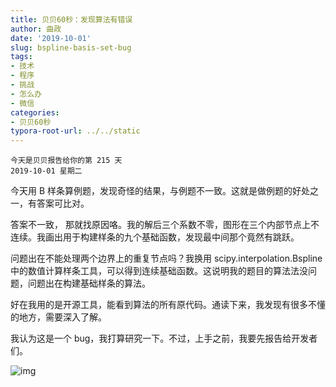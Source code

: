 ```yaml
---
title: 贝贝60秒：发现算法有错误
author: 曲政
date: '2019-10-01'
slug: bspline-basis-set-bug
tags:
- 技术
- 程序
- 挑战
- 怎么办
- 微信
categories:
- 贝贝60秒
typora-root-url: ../../static
---
```


```
今天是贝贝报告给你的第 215 天
2019-10-01 星期二
```

今天用 B 样条算例题，发现奇怪的结果，与例题不一致。这就是做例题的好处之一，有答案可比对。

答案不一致， 那就找原因咯。我的解后三个系数不零，图形在三个内部节点上不连续。我画出用于构建样条的九个基础函数，发现最中间那个竟然有跳跃。

问题出在不能处理两个边界上的重复节点吗？我换用 scipy.interpolation.Bspline 中的数值计算样条工具，可以得到连续基础函数。这说明我的题目的算法法没问题，问题出在构建基础样条的算法。

好在我用的是开源工具，能看到算法的所有原代码。通读下来，我发现有很多不懂的地方，需要深入了解。

我认为这是一个 bug，我打算研究一下。不过，上手之前，我要先报告给开发者们。

![img](/images/2019-10-01-%E8%B4%9D%E8%B4%9D60%E7%A7%92%EF%BC%9A%E5%8F%91%E7%8E%B0%E7%AE%97%E6%B3%95%E6%9C%89%E9%94%99%E8%AF%AF/640-20200416091539020.jpeg)
​